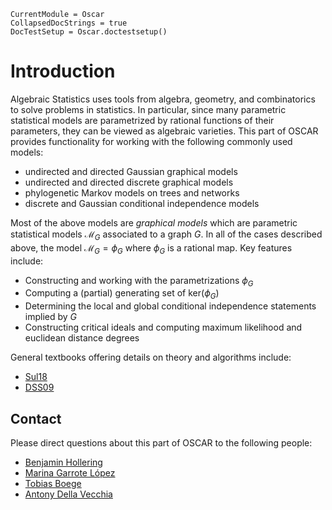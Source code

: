```@meta
CurrentModule = Oscar
CollapsedDocStrings = true
DocTestSetup = Oscar.doctestsetup()
```

# Introduction

Algebraic Statistics uses tools from algebra, geometry, and combinatorics to solve problems in statistics. In particular, since many parametric statistical models are parametrized by rational functions of their parameters, they can be viewed as algebraic varieties. This part of OSCAR provides functionality for working with the following commonly used models:

- undirected and directed Gaussian graphical models
- undirected and directed discrete graphical models
- phylogenetic Markov models on trees and networks 
- discrete and Gaussian conditional independence models

Most of the above models are *graphical models* which are parametric statistical models $\mathcal{M}_G$ associated to a graph $G$. In all of the cases described above, the model $\mathcal{M}_G = \phi_{G}$ where $\phi_G$ is a rational map. Key features include:

- Constructing and working with the parametrizations $\phi_G$
- Computing a (partial) generating set of $\text{ker}(\phi_G)$
- Determining the local and global conditional independence statements implied by $G$
- Constructing critical ideals and computing maximum likelihood and euclidean distance degrees



General textbooks offering details on theory and algorithms include:

- [Sul18](@cite)
- [DSS09](@cite)


## Contact

Please direct questions about this part of OSCAR to the following people:
- [Benjamin Hollering](https://sites.google.com/view/benhollering)
- [Marina Garrote López](https://sites.google.com/view/marinagarrotelopez)
- [Tobias Boege](https://taboege.de/)
- [Antony Della Vecchia](https://antonydellavecchia.github.io)
